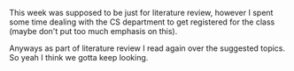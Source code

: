 This week was supposed to be just for literature review, however I spent some time dealing with the CS department to get registered for the class (maybe don't put too much emphasis on this).

Anyways as part of literature review I read again over the suggested topics. So yeah I think we gotta keep looking.